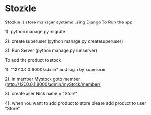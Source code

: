 # Stozkle
Stozkle is store manager systems using Django
To Run the app

1). python manage.py migrate

2). create superuser (python manage.py createsuperuser)

3). Run Server (python manage.py runserver)

To add the product to stock

1). "127.0.0.0:8000/admin" and login by superuser

2). in member Mystock goto member (http://127.0.0.1:8000/admin/myStock/member/)

3). create user Nick name = "Store"

4). when you want to add product to store please add product to user "Store"
